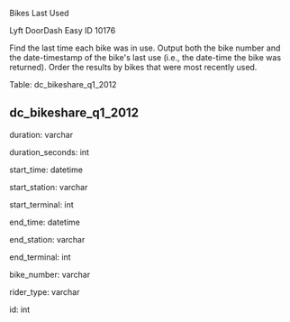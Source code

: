 Bikes Last Used

Lyft DoorDash Easy ID 10176

Find the last time each bike was in use. Output both the bike number and the date-timestamp of the bike's last use (i.e., the date-time the bike was returned). Order the results by bikes that were most recently used.

Table: dc_bikeshare_q1_2012

dc_bikeshare_q1_2012
--------------------

duration: varchar

duration_seconds: int

start_time: datetime

start_station: varchar

start_terminal: int

end_time: datetime

end_station: varchar

end_terminal: int

bike_number: varchar

rider_type: varchar

id: int
